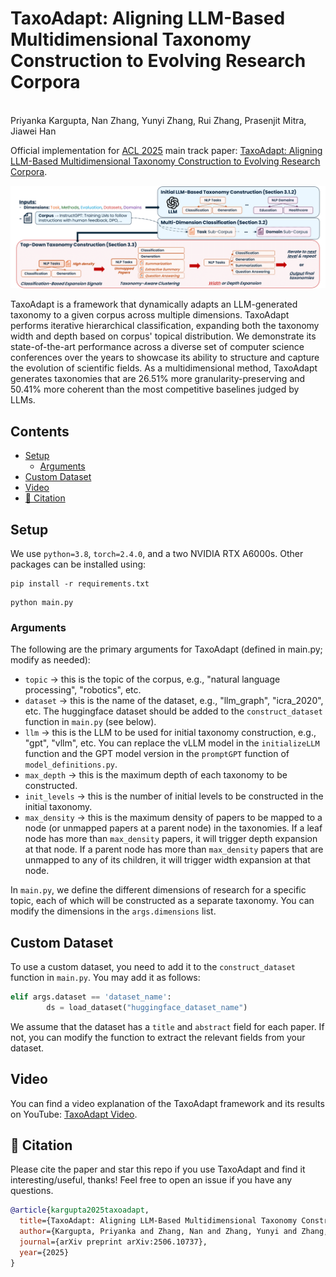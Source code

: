 # TaxoAdapt: Aligning LLM-Based Multidimensional Taxonomy Construction to Evolving Research Corpora
<br>Priyanka Kargupta, Nan Zhang, Yunyi Zhang, Rui Zhang, Prasenjit Mitra, Jiawei Han</a>


Official implementation for [ACL 2025](https://2025.aclweb.org/) main track paper: [TaxoAdapt: Aligning LLM-Based Multidimensional Taxonomy Construction to Evolving Research Corpora](https://arxiv.org/abs/2506.10737).

![Framework Diagram of TaxoAdapt](https://github.com/pkargupta/taxoadapt/blob/main/framework.png)

TaxoAdapt is a framework that dynamically adapts an LLM-generated taxonomy to a given corpus across multiple dimensions. TaxoAdapt performs iterative hierarchical classification, expanding both the taxonomy width and depth based on corpus' topical distribution. We demonstrate its state-of-the-art performance across a diverse set of computer science conferences over the years to showcase its ability to structure and capture the evolution of scientific fields. As a multidimensional method, TaxoAdapt generates taxonomies that are 26.51% more granularity-preserving and 50.41% more coherent than the most competitive baselines judged by LLMs.

## Contents
  - [Setup](#setup)
    - [Arguments](#arguments)
  - [Custom Dataset](#custom-dataset)
  - [Video](#video)
  - [📖 Citation](#-citation)

## Setup
We use `python=3.8`, `torch=2.4.0`, and a two NVIDIA RTX A6000s. Other packages can be installed using:
```
pip install -r requirements.txt
```

```
python main.py
```
### Arguments
The following are the primary arguments for TaxoAdapt (defined in main.py; modify as needed):

- `topic` $\rightarrow$ this is the topic of the corpus, e.g., "natural language processing", "robotics", etc.
- `dataset` $\rightarrow$ this is the name of the dataset, e.g., "llm_graph", "icra_2020", etc. The huggingface dataset should be added to the `construct_dataset` function in `main.py` (see below).
- `llm` $\rightarrow$ this is the LLM to be used for initial taxonomy construction, e.g., "gpt", "vllm", etc. You can replace the vLLM model in the `initializeLLM` function and the GPT model version in the `promptGPT` function of `model_definitions.py`.
- `max_depth` $\rightarrow$ this is the maximum depth of each taxonomy to be constructed.
- `init_levels` $\rightarrow$ this is the number of initial levels to be constructed in the initial taxonomy.
- `max_density` $\rightarrow$ this is the maximum density of papers to be mapped to a node (or unmapped papers at a parent node) in the taxonomies. If a leaf node has more than `max_density` papers, it will trigger depth expansion at that node. If a parent node has more than `max_density` papers that are unmapped to any of its children, it will trigger width expansion at that node.

In `main.py`, we define the different dimensions of research for a specific topic, each of which will be constructed as a separate taxonomy. You can modify the dimensions in the `args.dimensions` list.

## Custom Dataset
To use a custom dataset, you need to add it to the `construct_dataset` function in `main.py`. You may add it as follows:

```python
elif args.dataset == 'dataset_name':
        ds = load_dataset("huggingface_dataset_name")
```
We assume that the dataset has a `title` and `abstract` field for each paper. If not, you can modify the function to extract the relevant fields from your dataset.

## Video
You can find a video explanation of the TaxoAdapt framework and its results on YouTube: [TaxoAdapt Video](https://youtu.be/dKUeSm9GoyU).


## 📖 Citation
Please cite the paper and star this repo if you use TaxoAdapt and find it interesting/useful, thanks! Feel free to open an issue if you have any questions.

```bibtex
@article{kargupta2025taxoadapt,
  title={TaxoAdapt: Aligning LLM-Based Multidimensional Taxonomy Construction to Evolving Research Corpora},
  author={Kargupta, Priyanka and Zhang, Nan and Zhang, Yunyi and Zhang, Rui and Mitra, Prasenjit and Han, Jiawei},
  journal={arXiv preprint arXiv:2506.10737},
  year={2025}
}
```